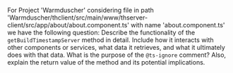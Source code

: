 For Project 'Warmduscher' considering file in path 'Warmduscher/thclient/src/main/www/thserver-client/src/app/about/about.component.ts' with name 'about.component.ts' we have the following question: 
Describe the functionality of the `getBuildTimestampServer` method in detail. Include how it interacts with other components or services, what data it retrieves, and what it ultimately does with that data. What is the purpose of the `@ts-ignore` comment? Also, explain the return value of the method and its potential implications.